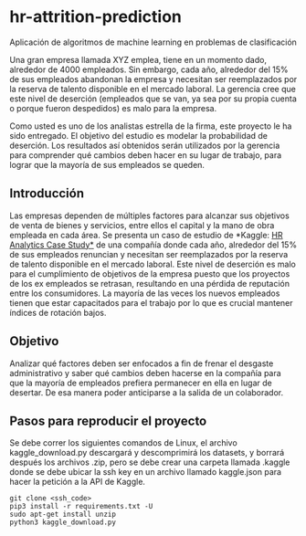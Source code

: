 # hr-attrition-prediction

Aplicación de algoritmos de machine learning en problemas de clasificación

Una gran empresa llamada XYZ emplea, tiene en un momento dado, alrededor de 4000 empleados. Sin embargo, cada año, alrededor del 15% de sus empleados abandonan la empresa y necesitan ser reemplazados por la reserva de talento disponible en el mercado laboral. La gerencia cree que este nivel de deserción (empleados que se van, ya sea por su propia cuenta o porque fueron despedidos) es malo para la empresa.

Como usted es uno de los analistas estrella de la firma, este proyecto le ha sido entregado. El objetivo del estudio es modelar la probabilidad de deserción. Los resultados así obtenidos serán utilizados por la gerencia para comprender qué cambios deben hacer en su lugar de trabajo, para lograr que la mayoría de sus empleados se queden.

## Introducción

Las empresas dependen de múltiples factores para alcanzar sus objetivos de venta de bienes y servicios, entre ellos el capital y la mano de obra empleada en cada área. Se presenta un caso de estudio de *Kaggle: [HR Analytics Case Study*](https://www.kaggle.com/datasets/vjchoudhary7/hr-analytics-case-study)  de una compañía donde cada año, alrededor del 15% de sus empleados renuncian y necesitan ser reemplazados por la reserva de talento disponible en el mercado laboral. Este nivel de deserción es malo para el cumplimiento de objetivos de la empresa puesto que los proyectos de los ex empleados se retrasan, resultando en una pérdida de reputación entre los consumidores. La mayoría de las veces los nuevos empleados tienen que estar capacitados para el trabajo por lo que es crucial mantener índices de rotación bajos.

## Objetivo

Analizar qué factores deben ser enfocados a fin de frenar el desgaste administrativo y saber qué cambios deben hacerse en la compañía para que la mayoría de empleados prefiera permanecer en ella en lugar de desertar. De esa manera poder anticiparse a la salida de un colaborador.


## Pasos para reproducir el proyecto

Se debe correr los siguientes comandos de Linux, el archivo kaggle_download.py descargará y descomprimirá los datasets, y borrará después los archivos .zip, pero se debe crear una carpeta llamada .kaggle donde se debe ubicar la ssh key en un archivo llamado kaggle.json para hacer la petición a la API de Kaggle.

```
git clone <ssh_code>
pip3 install -r requirements.txt -U
sudo apt-get install unzip
python3 kaggle_download.py

```